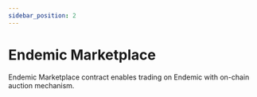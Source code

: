 ```yaml
---
sidebar_position: 2
---
```


# Endemic Marketplace
Endemic Marketplace contract enables trading on Endemic with on-chain auction mechanism.

